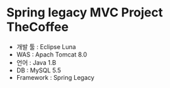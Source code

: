 # Spring legacy MVC Project TheCoffee

- 개발 툴 : Eclipse Luna
- WAS : Apach Tomcat 8.0
- 언어 : Java 1.B
- DB : MySQL 5.5
- Framework : Spring Legacy

